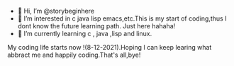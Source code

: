 - 👋 Hi, I’m @storybeginhere
- 👀 I’m interested in c java lisp emacs,etc.This is my start of coding,thus I dont know the future learning path. Just here hahaha!
- 🌱 I’m currently learning c , java ,lisp and linux.

My coding life starts now !(8-12-2021).Hoping I can keep learing what abbract me and happily coding.That's all,bye! 
<!---
storybeginhere/storybeginhere is a ✨ special ✨ repository because its `README.md` (this file) appears on your GitHub profile.
You can click the Preview link to take a look at your changes.
--->
